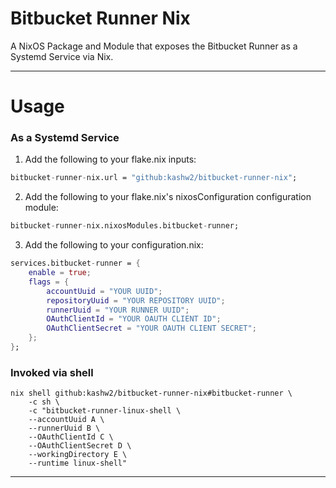 # Bitbucket Runner Nix

A NixOS Package and Module that exposes the Bitbucket Runner as a Systemd Service via Nix.

---

# Usage

### As a Systemd Service

1) Add the following to your flake.nix inputs:

```nix
bitbucket-runner-nix.url = "github:kashw2/bitbucket-runner-nix";
```

2) Add the following to your flake.nix's nixosConfiguration configuration module:

```nix
bitbucket-runner-nix.nixosModules.bitbucket-runner;
```

3) Add the following to your configuration.nix:

```nix
services.bitbucket-runner = {
    enable = true;
    flags = {
        accountUuid = "YOUR UUID";
        repositoryUuid = "YOUR REPOSITORY UUID";
        runnerUuid = "YOUR RUNNER UUID";
        OAuthClientId = "YOUR OAUTH CLIENT ID";
        OAuthClientSecret = "YOUR OAUTH CLIENT SECRET";
    };
};
```

### Invoked via shell

```shell
nix shell github:kashw2/bitbucket-runner-nix#bitbucket-runner \ 
    -c sh \
    -c "bitbucket-runner-linux-shell \ 
    --accountUuid A \
    --runnerUuid B \
    --OAuthClientId C \
    --OAuthClientSecret D \
    --workingDirectory E \
    --runtime linux-shell"
 ```

---